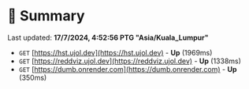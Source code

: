 # 📖 Summary
Last updated: **17/7/2024, 4:52:56 PTG "Asia/Kuala_Lumpur"**

- `GET` [https://hst.ujol.dev](https://hst.ujol.dev) - **Up** (1969ms)
- `GET` [https://reddviz.ujol.dev](https://reddviz.ujol.dev) - **Up** (1338ms)
- `GET` [https://dumb.onrender.com](https://dumb.onrender.com) - **Up** (350ms)
